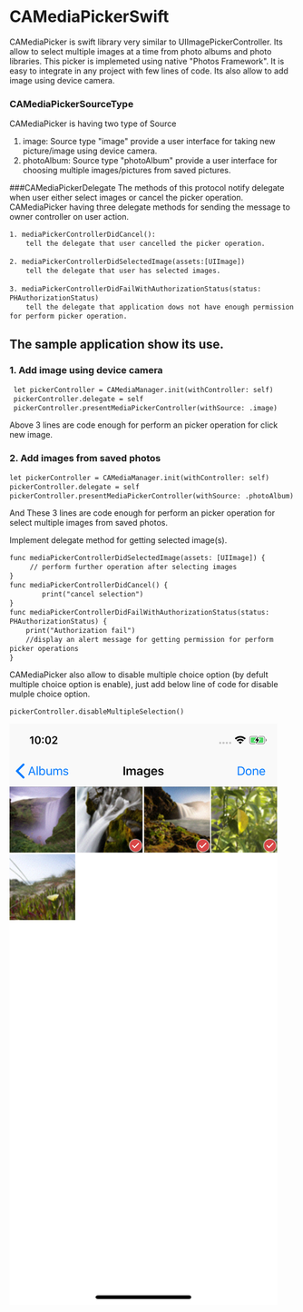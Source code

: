 # CAMediaPickerSwift
CAMediaPicker is swift library very similar to UIImagePickerController. Its allow to select multiple images at a time from photo albums and photo libraries. This picker is implemeted using native "Photos Framework". It is easy to integrate in any project with few lines of code. Its also allow to add image using device camera.

### CAMediaPickerSourceType
CAMediaPicker is having two type of Source
   1. image:
      Source type "image" provide a user interface for taking new picture/image  using device camera.
  2. photoAlbum:
        Source type "photoAlbum" provide a user interface for choosing multiple images/pictures from  saved pictures.

###CAMediaPickerDelegate
    The methods of this protocol notify delegate when user either select images or cancel the picker operation. CAMediaPicker having three delegate methods for sending the message to owner controller on user action.
    
    1. mediaPickerControllerDidCancel():
        tell the delegate that user cancelled the picker operation.
        
    2. mediaPickerControllerDidSelectedImage(assets:[UIImage])
        tell the delegate that user has selected images.
        
    3. mediaPickerControllerDidFailWithAuthorizationStatus(status: PHAuthorizationStatus)
        tell the delegate that application dows not have enough permission for perform picker operation.


## The sample application show its use.

### 1. Add image using device camera

     let pickerController = CAMediaManager.init(withController: self)
     pickerController.delegate = self
     pickerController.presentMediaPickerController(withSource: .image)
Above 3 lines are code enough for perform an picker operation for click new image.

### 2. Add images from saved photos

    let pickerController = CAMediaManager.init(withController: self)
    pickerController.delegate = self
    pickerController.presentMediaPickerController(withSource: .photoAlbum)
And These 3 lines are code enough for perform an picker operation for select multiple images from saved photos.

Implement delegate method for getting selected image(s).

    func mediaPickerControllerDidSelectedImage(assets: [UIImage]) {
         // perform further operation after selecting images
    }
    func mediaPickerControllerDidCancel() {
            print("cancel selection")
    }
    func mediaPickerControllerDidFailWithAuthorizationStatus(status: PHAuthorizationStatus) {
        print("Authorization fail")
        //display an alert message for getting permission for perform picker operations
    }
    
CAMediaPicker also allow to disable multiple choice option (by defult multiple choice option is enable),
just add below line of code for disable mulple choice option.

    pickerController.disableMultipleSelection()
    
    
    
![](picker_ss.png)

